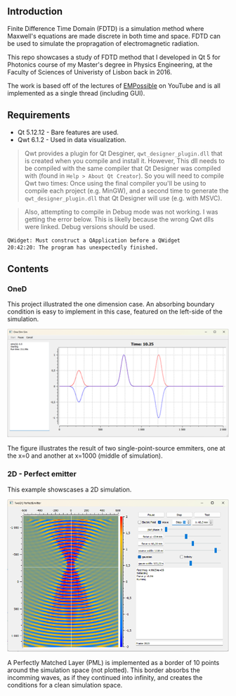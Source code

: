 ## Introduction 

Finite Difference Time Domain (FDTD) is a simulation method where Maxwell's equations are made discrete in both time and space. FDTD can be used to simulate the propragation of electromagnetic radiation.

This repo showcases a study of FDTD method that I developed in Qt 5 for Photonics course of my Master's degree in Physics Engineering, at the Faculty of Sciences of 
Univeristy of Lisbon back in 2016.

The work is based off of the lectures of [EMPossible](https://www.youtube.com/watch?v=KHTByojnsZE&list=PLLYQF5WvJdJWoU9uEeWJ6-MRzDSziNnGt&ab_channel=EMPossible) on YouTube and is all implemented as a single thread (including GUI).

## Requirements

- Qt 5.12.12 - Bare features are used.
- Qwt 6.1.2 - Used in data visualization.

> Qwt provides a plugin for Qt Desginer, `qwt_designer_plugin.dll` that is created when you compile and install it. However, This dll needs to be compiled with the same compiler that Qt Designer was compiled with (found in `Help > About Qt Creator`). So you will need to compile Qwt two times: Once using the final compiler you'll be using to compile each project (e.g. MinGW), and a second time to generate the `qwt_designer_plugin.dll` that Qt Designer will use (e.g. with MSVC).

> Also, attempting to compile in Debug mode was not working. I was getting the error below. This is likelly because the wrong Qwt dlls were linked. Debug versions should be used. 

```
QWidget: Must construct a QApplication before a QWidget
20:42:20: The program has unexpectedly finished.
```

## Contents

### OneD
This project illustrated the one dimension case.
An absorbing boundary condition is easy to implement in this case, featured on the left-side of the simulation.

<img src="Res/OneD.png" alt="drawing" width="600"/>

The figure illustrates the result of two single-point-source emmiters, one at the x=0 and another at x=1000 (middle of simulation).

### 2D - Perfect emitter
This example showscases a 2D simulation.

<img src="Res/TwoD-PerfectEmitter.png" alt="drawing" width="600"/>

 A Perfectly Matched Layer (PML) is implemented as a border of 10 points around the simulation space (not plotted). This border absorbs the incomming waves, as if they continued into infinity, and creates the conditions for a clean simulation space.



 
